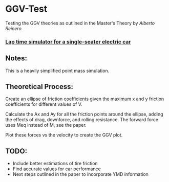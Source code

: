 # GGV-Test
Testing the GGV theories as outlined in the Master's Theory by *Alberto Reinero*
### [Lap time simulator for a single-seater electric car](https://webthesis.biblio.polito.it/20760/1/tesi.pdf)

## Notes:
This is a heavily simplified point mass simulation.

## Theoretical Process:
Create an ellipse of friction coefficients given the maximum x and y friction coefficients for different values of V.

Calculate the Ax and Ay for all the friction points around the ellipse, adding the effects of drag, downforce, and rolling resistance. The forward force uses Meq instead of M, see the paper.

Plot these forces vs the velocity to create the GGV plot.

## TODO:
- Include better estimations of tire friction
- Find accurate values for car performance
- Next steps outlined in the paper to incorporate YMD information
